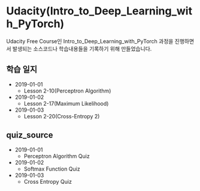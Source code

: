# Udacity(Intro_to_Deep_Learning_with_PyTorch)
Udacity Free Course인 Intro_to_Deep_Learning_with_PyTorch 과정을 진행하면서 발생되는 소스코드나 학습내용들을 기록하기 위해 만들었습니다.

## 학습 일지

* 2019-01-01
    * Lesson 2-10(Perceptron Algorithm)
* 2019-01-02
    * Lesson 2-17(Maximum Likelihood)
* 2019-01-03
    * Lesson 2-20(Cross-Entropy 2)

## quiz_source

* 2019-01-01
    * Perceptron Algorithm Quiz
* 2019-01-02
    * Softmax Function Quiz
* 2019-01-03
    * Cross Entropy Quiz
